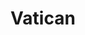 ---
title: "Vatican"
thumbnail: "img/projects/The_Witches_Of_Luminoire/thumbnail.png"
team: [
  "Connor Ellis",
  "Haocheng M."
]
email: "celli___@ucr.edu"
platforms: ["PC"]
description: "Page still under construction."
tags: [
  "Horror",
  "Text-based"
]
school-year: 2021
quarter-start-end: "Fall 2021 - Spring 2022"
download-link: ""
---